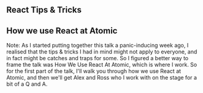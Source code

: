 ## React Tips & Tricks <!-- .element: style="text-decoration: line-through" -->
## How we use React at Atomic

Note:
As I started putting together this talk a panic-inducing week ago, I realised that the tips & tricks I had in mind might not apply to everyone, and in fact might be catches and traps for some. So I figured a better way to frame the talk was How We Use React At Atomic, which is where I work. So for the first part of the talk, I'll walk you through how we use React at Atomic, and then we'll get Alex and Ross who I work with on the stage for a bit of a Q and A.

